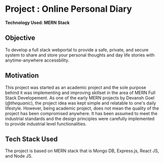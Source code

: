 # Project : Online Personal Diary
**Technology Used: MERN Stack**
## Objective 
To develop a full stack webportal to provide a safe, private, and secure system to share and store your personal thoughts and day life stories with anytime-anywhere accessbility.
## Motivation 
This project was started as an academic project and the sole purpose behind it was implementing and improving skillset in the area of MERN Full Stack Developement. As one of the early MERN projects by Devansh Goel (*@thequanic*), the project idea was kept simple and relatable to one's daily lifestyle. However, being academic project, does not mean the quality of the project has been compromised anywhere. It has been assumed to meet the industrial standards and the design principles were carefully implemented to provide industrial level functionalities.
## Tech Stack Used
The project is based on MERN stack that is Mongo DB, Express.js, React JS, and Node JS.
